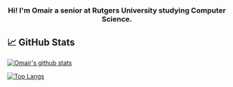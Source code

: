 
<h3 align="center">
Hi! I'm Omair a senior at Rutgers University studying Computer Science.
</h2>

<!--
**ukj02/ukj02** is a ✨ _special_ ✨ repository because its `README.md` (this file) appears on your GitHub profile.

Here are some ideas to get you started:

- 🔭 I’m currently working on ...
- 🌱 I’m currently learning ...
- 👯 I’m looking to collaborate on ...
- 🤔 I’m looking for help with ...
- 💬 Ask me about ...
- 📫 How to reach me: ...
- 😄 Pronouns: ...
- ⚡ Fun fact: ...
-->

## 📈 GitHub Stats 

[![Omair's github stats](https://github-readme-stats.vercel.app/api?username=ukj02)](https://github.com/ukj02)

[![Top Langs](https://github-readme-stats.vercel.app/api/top-langs/?username=ukj02&layout=compact)](https://github.com/ukj02)


